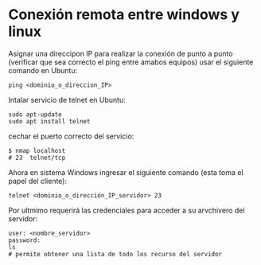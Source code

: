 # Conexión remota entre windows y linux

Asignar una direccipon IP para realizar la conexión de punto a punto
(verificar que sea correcto el ping entre amabos equipos) usar el siguiente comando en Ubuntu:

```console
ping <dominio_o_direccion_IP>
```

Intalar servicio de telnet en Ubuntu:

```console
sudo apt-update
sudo apt install telnet
```

cechar el puerto correcto del servicio:

```console
$ nmap localhost
# 23  telnet/tcp
```

Ahora en sistema Windows ingresar el siguiente comando (esta toma el papel del cliente):

```console
telnet <dominio_o_dirección_IP_servidor> 23
```

Por ultmimo requerirá las credenciales para acceder a su arvchivero del servidor:

```console
user: <nombre_servidor>
password:
ls
# permite obtener una lista de todo los recurso del servidor
```
